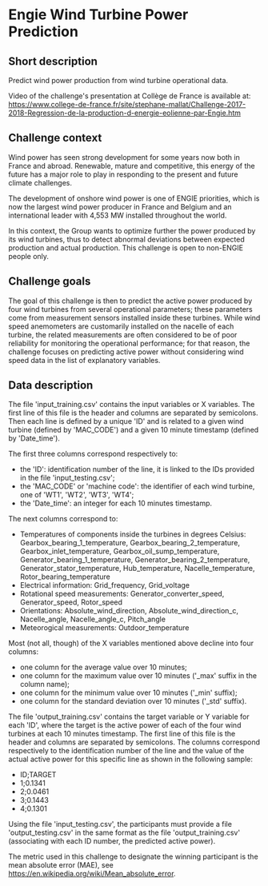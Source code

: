 # Engie Wind Turbine Power Prediction

## Short description
Predict wind power production from wind turbine operational data. 

Video of the challenge's presentation at Collège de France is available at: https://www.college-de-france.fr/site/stephane-mallat/Challenge-2017-2018-Regression-de-la-production-d-energie-eolienne-par-Engie.htm

## Challenge context
Wind power has seen strong development for some years now both in France and abroad. Renewable, mature and competitive, this energy of the future has a major role to play in responding to the present and future climate challenges.

The development of onshore wind power is one of ENGIE priorities, which is now the largest wind power producer in France and Belgium and an international leader with 4,553 MW installed throughout the world.

In this context, the Group wants to optimize further the power produced by its wind turbines, thus to detect abnormal deviations between expected production and actual production. 
This challenge is open to non-ENGIE people only. 

## Challenge goals
The goal of this challenge is then to predict the active power produced by four wind turbines from several operational parameters; these parameters come from measurement sensors installed inside these turbines. While wind speed anemometers are customarily installed on the nacelle of each turbine, the related measurements are often considered to be of poor reliability for monitoring the operational performance; for that reason, the challenge focuses on predicting active power without considering wind speed data in the list of explanatory variables. 

## Data description
The file 'input_training.csv' contains the input variables or X variables. The first line of this file is the header and columns are separated by semicolons. Then each line is defined by a unique 'ID' and is related to a given wind turbine (defined by 'MAC_CODE') and a given 10 minute timestamp (defined by 'Date_time').

The first three columns correspond respectively to:
- the 'ID': identification number of the line, it is linked to the IDs provided in the file 'input_testing.csv';
- the 'MAC_CODE' or 'machine code': the identifier of each wind turbine, one of 'WT1', 'WT2', 'WT3', 'WT4';
- the 'Date_time': an integer for each 10 minutes timestamp.

The next columns correspond to:
- Temperatures of components inside the turbines in degrees Celsius: Gearbox_bearing_1_temperature, Gearbox_bearing_2_temperature, Gearbox_inlet_temperature, Gearbox_oil_sump_temperature, Generator_bearing_1_temperature, Generator_bearing_2_temperature, Generator_stator_temperature, Hub_temperature, Nacelle_temperature, Rotor_bearing_temperature
- Electrical information: Grid_frequency, Grid_voltage
- Rotational speed measurements: Generator_converter_speed, Generator_speed, Rotor_speed
- Orientations: Absolute_wind_direction, Absolute_wind_direction_c, Nacelle_angle, Nacelle_angle_c, Pitch_angle
- Meteorogical measurements: Outdoor_temperature

Most (not all, though) of the X variables mentioned above decline into four columns:
- one column for the average value over 10 minutes;
- one column for the maximum value over 10 minutes ('_max' suffix in the column name);
- one column for the minimum value over 10 minutes ('_min' suffix);
- one column for the standard deviation over 10 minutes ('_std' suffix).

The file 'output_training.csv' contains the target variable or Y variable for each 'ID', where the target is the active power of each of the four wind turbines at each 10 minutes timestamp. The first line of this file is the header and columns are separated by semicolons. The columns correspond respectively to the identification number of the line and the value of the actual active power for this specific line as shown in the following sample:

* ID;TARGET
* 1;0.1341
* 2;0.0461
* 3;0.1443
* 4;0.1301

Using the file 'input_testing.csv', the participants must provide a file 'output_testing.csv' in the same format as the file 'output_training.csv' (associating with each ID number, the predicted active power).

The metric used in this challenge to designate the winning participant is the mean absolute error (MAE), see https://en.wikipedia.org/wiki/Mean_absolute_error.